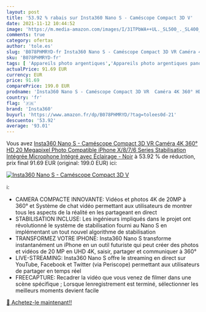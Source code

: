 ```yaml
---
layout: post
title: '53.92 % rabais sur Insta360 Nano S - Caméscope Compact 3D V'
date: 2021-11-12 10:44:52
image: 'https://m.media-amazon.com/images/I/31TPbWA++UL._SL500_._SL400_.jpg'
comments: true
category: ofertas
author: 'tole.es'
slug: 'B078PHMRYD-fr Insta360 Nano S - Caméscope Compact 3D VR Caméra 4K 360°...'
sku: 'B078PHMRYD-fr'
tags: [ 'Appareils photo argentiques','Appareils photo argentiques panoramiques','High-Tech','Photo et caméscopes','insta360', ]
actualPrice: 91.69 EUR
currency: EUR
price: 91.69
comparePrice: 199.0 EUR
prodname: 'Insta360 Nano S - Caméscope Compact 3D VR  Caméra 4K 360° HD  20 Megapixel Photo  Compatible iPhone X/8/7/6 Series  Stabilisation Intégrée  Microphone Intégré  avec Éclairage - Noir'
country: 'fr'
flag: '🇫🇷'
brand: 'Insta360'
buyurl: 'https://www.amazon.fr/dp/B078PHMRYD/?tag=tolees0d-21'
descuento: '53.92'
average: '93.01'
---
```


Vous avez [Insta360 Nano S - Caméscope Compact 3D VR  Caméra 4K 360° HD  20 Megapixel Photo  Compatible iPhone X/8/7/6 Series  Stabilisation Intégrée  Microphone Intégré  avec Éclairage - Noir](https://www.amazon.fr/dp/B078PHMRYD/?tag=tolees0d-21)  à  53.92 % de réduction, prix final  91.69 EUR (original: 199.0 EUR) ici:

[![Insta360 Nano S - Caméscope Compact 3D V](https://m.media-amazon.com/images/I/31TPbWA++UL._SL500_._SL400_.jpg)](https://www.amazon.fr/dp/B078PHMRYD/?tag=tolees0d-21)

ℹ️:

- CAMERA COMPACTE INNOVANTE: Vidéos et photos 4K de 20MP à 360° et Système de chat vidéo permettant aux utilisateurs de montrer tous les aspects de la réalité en les partageant en direct
- STABILISATION INCLUSE: Les ingénieurs impliqués dans le projet ont révolutionné le système de stabilisation fourni au Nano S en implémentant un tout nouvel algorithme de stabilisation
- TRANSFORMEZ VOTRE IPHONE: Insta360 Nano S transforme instantanément un iPhone en un outil futuriste qui peut créer des photos et vidéos de 20 MP en UHD 4K, saisir, partager et communiquer à 360°
- LIVE-STREAMING: Insta360 Nano S offre le streaming en direct sur YouTube, Facebook et Twitter (via Periscope) permettant aux utilisateurs de partager en temps réel
- FREECAPTURE: Recadrer la vidéo que vous venez de filmer dans une scène spécifique ; Lorsque lenregistrement est terminé, sélectionner les meilleurs moments devient facile

[🛒 Achetez-le maintenant!!](https://www.amazon.fr/dp/B078PHMRYD/?tag=tolees0d-21)
